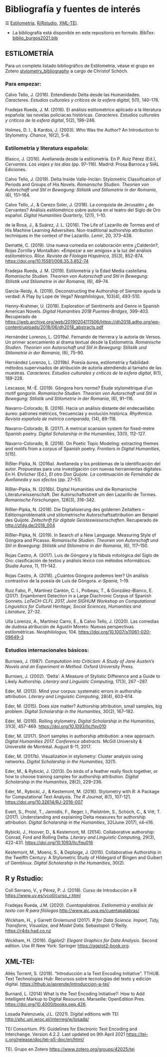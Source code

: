 # Bibliografía y fuentes de interés

☰ [Estilometría](#ESTILOMETRÍA), [R/Rstudio](#R-y-Rstudio), [XML-TEI](#XML-TEI). 

- La bibliografía está disponible en este repositorio en formato .BibTex: [biblio_burgos2021.bib](biblio_burgos2021.bib)

## ESTILOMETRÍA

Para un completo listado bibliográfico de Estilometría, véase el grupo en Zotero [stylometry_bibliography](https://www.zotero.org/groups/643516/stylometry_bibliography?) a cargo de Christof Schöch.

### Para empezar:

Calvo Tello, J. (2016). Entendiendo Delta desde las Humanidades. <i>Caracteres. Estudios culturales y críticos de la esfera digital</i>, 5(1), 140–176.

Fradejas Rueda, J. M. (2016). El análisis estilométrico aplicado a la literatura española: las novelas policiacas históricas. <i>Caracteres. Estudios culturales y críticos de la esfera digital</i>, 5(2), 196–246.

Holmes, D. I., & Kardos, J. (2003). Who Was the Author? An Introduction to Stylometry. <i>Chance</i>, 16(2), 5–8.

### Estilometría y literatura española:

Blasco, J. (2016). Avellaneda desde la estilometría. En P. Ruiz Pérez (Ed.), <i>Cervantes. Los viajes y los días</i> (pp. 97–116). Madrid: Prosa Barroca y SIAL Ediciones.

Calvo Tello, J. (2019). Delta Inside Valle-Inclán: Stylometric Classification of Periods and Groups of His Novels. <i>Romanische Studien. Theorien von Autorschaft und Stil in Bewegung: Stilistik und Stilometrie in der Romania</i>, (6), 151–164.

Calvo Tello, J., & Cerezo Soler, J. (2018). La conquista de Jerusalén ¿ de Cervantes? Análisis estilométrico sobre autoría en el teatro del Siglo de Oro español. <i>Digital Humanities Quarterly</i>, 12(1), 1–10.

de la Rosa, J., & Suárez, J. L. (2016). The Life of Lazarillo de Tormes and of His Machine Learning Adversities. Non-traditional authorship attribution techniques in the context of the Lazarillo. <i>Lemir</i>, 20, 373–438.

Demattè, C. (2019). Una nueva comedia en colaboración entre ¿Calderón?, Rojas Zorrilla y Montalbán: «Empezar a ser amigos» a la luz del análisis estilométrico. <i>Rilce. Revista de Filología Hispánica</i>, 35(3), 852-874. https://doi.org/10.15581/008.35.3.852-74

Fradejas Rueda, J. M. (2019). Estilometría y la Edad Media castellana. <i>Romanische Studien. Theorien von Autorschaft und Stil in Bewegung: Stilistik und Stilometrie in der Romania</i>, (6), 49–74.

García-Reidy, A. (2019). Deconstructing the Authorship of Siempre ayuda la verdad: A Play by Lope de Vega? <i>Neophilologus</i>, 103(4), 493-510.

Henny-Krahmer, U. (2018). Exploration of Sentiments and Genre in Spanish American Novels. <i>Digital Humanities 2018 Puentes-Bridges</i>, 399-403. Recuperado de https://web.archive.org/web/20190204111506/https://dh2018.adho.org/wp-content/uploads/2018/06/dh2018_abstracts.pdf

Hernández Lorenzo, L. (2019a). Fernando de Herrera y la autoría de Versos. Un primer acercamiento al drama textual desde la Estilometría. <i>Romanische Studien. Theorien von Autorschaft und Stil in Bewegung: Stilistik und Stilometrie in der Romania</i>, (6), 75–90.

Hernández Lorenzo, L. (2019b). Poesía áurea, estilometría y fiabilidad: métodos supervisados de atribución de autoría atendiendo al tamaño de las muestras. <i>Caracteres. Estudios culturales y críticos de la esfera digital</i>, 8(1), 189-228.

Lescasse, M.-É. (2019). Góngora hors norme? Étude stylométrique d’un motif gongorin. <i>Romanische Studien. Theorien von Autorschaft und Stil in Bewegung: Stilistik und Stilometrie in der Romania</i>, (6), 91–116.

Navarro-Colorado, B. (2016). Hacia un análisis distante del endecasílabo áureo: patrones métricos, frecuencias y evolución histórica. <i>Rhythmica. Revista española de métrica comparada</i>, (14), 89-118.

Navarro-Colorado, B. (2017). A metrical scansion system for fixed-metre Spanish poetry. <i>Digital Scholarship in the Humanities</i>, 33(1), 112-127.

Navarro-Colorado, B. (2018). On Poetic Topic Modeling: extracting themes and motifs from a corpus of Spanish poetry. <i>Frontiers in Digital Humanities</i>, 5(15).

Rißler-Pipka, N. (2016a). Avellaneda y los problemas de la identificación del autor. Propuestas para una investigación con nuevas herramientas digitales. En H. Ehrlicher (Ed.), <i>El otro Don Quijote. La continuación de Fernández de Avellaneda y sus efectos</i> (pp. 27–51).

Rißler-Pipka, N. (2016b). Digital Humanities und die Romanische Literaturwissenschaft. Der Autorschaftsstreit um den Lazarillo de Tormes. <i>Romanische Forschungen</i>, 128(3), 316–342.

Rißler-Pipka, N. (2018). Die Digitalisierung des goldenen Zeitalters – Editionsproblematik und stilometrische Autorschaftsattribution am Beispiel des Quijote. <i>Zeitschrift für digitale Geisteswissenschaften</i>. Recuperado de http://zfdg.de/2018_004

Rißler-Pipka, N. (2019). In Search of a New Language. Measuring Style of Góngora and Picasso. <i>Romanische Studien. Theorien von Autorschaft und Stil in Bewegung: Stilistik und Stilometrie in der Romania</i>, (6), 117–150.

Rojas Castro, A. (2017). Luis de Góngora y la fábula mitológica del Siglo de Oro: clasificación de textos y análisis léxico con métodos informáticos. <i>Studia Aurea</i>, 11, 111–142.

Rojas Castro, A. (2018). ¿Cuántos Góngora podemos leer? Un análisis contrastivo de la poesía de Luis de Góngora. <i>e-Spania</i>, 1–19.

Ruiz Fabo, P., Martínez Cantón, C. I., Poibeau, T., & González-Blanco, E. (2017). Enjambment Detection in a Large Diachronic Corpus of Spanish Sonnets. <i>LaTeCH-CLFL 2017, Joint SIGHUM Workshop on Computational Linguistics for Cultural Heritage, Social Sciences, Humanities and Literature</i>, 27-32.

Ulla Lorenzo, A., Martínez Carro, E., & Calvo Tello, J. (2020). Las comedias de dudosa atribución de Agustín Moreto: Nuevas perspectivas estilométricas. <i>Neophilologus</i>, 104. https://doi.org/10.1007/s11061-020-09649-3

### Estudios internacionales básicos:

Burrows, J. (1987). <i>Computation into Criticism: A Study of Jane Austen’s Novels and an Experiment in Method</i>. Oxford University Press.

Burrows, J. (2002). ‘Delta’: A Measure of Stylistic Difference and a Guide to Likely Authorship. <i>Literary and Linguistic Computing</i>, 17(3), 267 –287.

Eder, M. (2013). Mind your corpus: systematic errors in authorship attribution. <i>Literary and Linguistic Computing</i>, 28(4), 603–614.

Eder, M. (2015). Does size matter? Authorship attribution, small samples, big problem. <i>Digital Scholarship in the Humanities</i>, 30(2), 167–182.

Eder, M. (2016). Rolling stylometry. <i>Digital Scholarship in the Humanities</i>, 31(3), 457-469. https://doi.org/10.1093/llc/fqv010

Eder, M. (2017). Short samples in authorship attribution: a new approach. <i>Digital Humanities 2017. Conference abstracts</i>. McGill University & Université de Montréal. August 8-11, 2017.

Eder, M. (2017b). Visualization in stylometry: Cluster analysis using networks. <i>Digital Scholarship in the Humanities</i>, 32(1).

Eder, M., & Rybicki, J. (2013). Do birds of a feather really flock together, or how to choose training samples for authorship attribution. <i>Digital Scholarship in the Humanities</i>, 28(2), 229–236.

Eder, M., Rybicki, J., & Kestemont, M. (2016). Stylometry with R: A Package for Computational Text Analysis. <i>The R Journal</i>, 8(1), 107-121. https://doi.org/10.32614/RJ-2016-007

Evert, S., Proisl, T., Jannidis, F., Reger, I., Pielström, S., Schöch, C., & Vitt, T. (2017). Understanding and explaining Delta measures for authorship attribution. <i>Digital Scholarship in the Humanities</i>, 32(June 2017), ii4–ii16.

Rybicki, J., Hoover, D., & Kestemont, M. (2014). Collaborative authorship: Conrad, Ford and Rolling Delta. <i>Literary and Linguistic Computing</i>, 29(3), 422-431. https://doi.org/10.1093/llc/fqu016

Kestemont, M., Moens, S., & Deploige, J. (2015). Collaborative Authorship in the Twelfth Century: A Stylometric Study of Hildegard of Bingen and Guibert of Gembloux. <i>Digital Scholarship in the Humanities</i>, 30(2).


## R y Rstudio:

Coll Serrano, V., y Pérez, P. J. (2018). Curso de Introducción a R <https://www.uv.es/vcoll/curso_r.html>

Fradejas Rueda, J.M. (2020). <i>Cuentapalabras. Estilometría y análisis de texto con R para filólogos</i> <http://www.aic.uva.es/cuentapalabras/>

Wickham, H., y Garrett Grolemund (2017). <i>R for Data Science. Import, Tidy, Transform, Visualize, and Model Data</i>. Sebastopol: O’Reilly. <https://r4ds.had.co.nz>

Wickham, H. (2016). <i>Ggplot2: Elegant Graphics for Data Analysis</i>. Second edition. Use R! New York: Springer <https://ggplot2-book.org>.


## XML-TEI:

Allés Torrent, S. (2019). “Introducción a la Text Encoding Initiative”. TTHUB. Text Technologies Hub: Recursos sobre tecnologías del texto y edición digital. <https://tthub.io/aprende/introduccion-a-tei/>

Burnard, L. (2014) What Is the Text Encoding Initiative?: How to Add Intelligent Markup to Digital Resources. Marseille: OpenEdition Pres. https://doi.org/10.4000/books.oep.426.

Losada Palenzuela, J.L. (2021). Digital editions with TEI <http://phc.uni.wroc.pl/interreg/w/losada/>

TEI Consortium. P5: Guidelines for Electronic Text Encoding and Interchange. Version 4.2.2. Last updated on 9th April 2021 <https://tei-c.org/release/doc/tei-p5-doc/en/html/>

TEI. Grupo en Zotero <https://www.zotero.org/groups/42025/tei>
